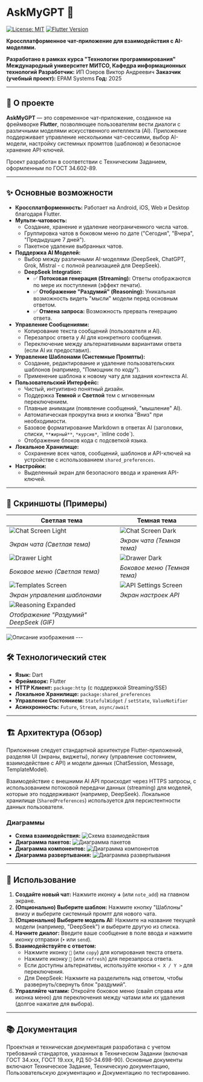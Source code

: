 # AskMyGPT 💬

[![License: MIT](https://img.shields.io/badge/License-MIT-yellow.svg)](https://opensource.org/licenses/MIT) <!-- Замените, если лицензия другая -->
[![Flutter Version](https://img.shields.io/badge/Flutter-3.x-blue.svg)](https://flutter.dev) <!-- Укажите вашу версию Flutter -->
<!-- Добавьте другие бейджи, если нужно (например, статус сборки) -->

**Кроссплатформенное чат-приложение для взаимодействия с AI-моделями.**

**Разработано в рамках курса "Технологии программирования"**
**Международный университет МИТСО, Кафедра информационных технологий**
**Разработчик:** ИП Озеров Виктор Андреевич
**Заказчик (учебный проект):** EPAM Systems
**Год:** 2025

---

## 🚀 О проекте

**AskMyGPT** — это современное чат-приложение, созданное на фреймворке **Flutter**, позволяющее пользователям вести диалоги с различными моделями искусственного интеллекта (AI). Приложение поддерживает управление несколькими чат-сессиями, выбор AI-модели, настройку системных промптов (шаблонов) и безопасное хранение API-ключей.

Проект разработан в соответствии с Техническим Заданием, оформленным по ГОСТ 34.602-89.

---

## ✨ Основные возможности

*   **Кроссплатформенность:** Работает на Android, iOS, Web и Desktop благодаря Flutter.
*   **Мульти-чатовость:**
    *   Создание, хранение и удаление неограниченного числа чатов.
    *   Группировка чатов в боковом меню по дате ("Сегодня", "Вчера", "Предыдущие 7 дней").
    *   Пакетное удаление выбранных чатов.
*   **Поддержка AI Моделей:**
    *   Выбор между различными AI-моделями (DeepSeek, ChatGPT, Grok, Mistral - с полной реализацией для DeepSeek).
    *   **DeepSeek Integration:**
        *   ✅ **Потоковая генерация (Streaming):** Ответы отображаются по мере их поступления (эффект печати).
        *   ✅ **Отображение "Раздумий" (Reasoning):** Уникальная возможность видеть "мысли" модели перед основным ответом.
        *   ✅ **Отмена запроса:** Возможность прервать генерацию ответа.
*   **Управление Сообщениями:**
    *   Копирование текста сообщений (пользователя и AI).
    *   Перезапрос ответа у AI для конкретного сообщения.
    *   Переключение между альтернативными вариантами ответа (если AI их предоставил).
*   **Управление Шаблонами (Системные Промпты):**
    *   Создание, редактирование и удаление пользовательских шаблонов (например, "Помощник по коду").
    *   Применение шаблона к новому чату для задания контекста AI.
*   **Пользовательский Интерфейс:**
    *   Чистый, интуитивно понятный дизайн.
    *   Поддержка **Темной** и **Светлой** тем с мгновенным переключением.
    *   Плавные анимации (появление сообщений, "мышление" AI).
    *   Автоматическая прокрутка вниз и кнопка "Вниз" при необходимости.
    *   Базовое форматирование Markdown в ответах AI (заголовки, списки, `**жирный**`, `*курсив*`, \`inline code\`).
    *   Отображение блоков кода с подсветкой языка.
*   **Локальное Хранилище:**
    *   Сохранение всех чатов, сообщений, шаблонов и API-ключей на устройстве с использованием `shared_preferences`.
*   **Настройки:**
    *   Выделенный экран для безопасного ввода и хранения API-ключей.

---

## 📸 Скриншоты (Примеры)

<!-- ЗАМЕНИТЕ ПУТИ НА РЕАЛЬНЫЕ СКРИНШОТЫ ВАШЕГО ПРИЛОЖЕНИЯ -->
| Светлая тема | Темная тема |
|---|---|
| ![Chat Screen Light](PATH/TO/screenshot_light_chat.png) | ![Chat Screen Dark](PATH/TO/screenshot_dark_chat.png) |
| *Экран чата (Светлая тема)* | *Экран чата (Темная тема)* |
| ![Drawer Light](PATH/TO/screenshot_light_drawer.png) | ![Drawer Dark](PATH/TO/screenshot_dark_drawer.png) |
| *Боковое меню (Светлая тема)* | *Боковое меню (Темная тема)* |
| ![Templates Screen](PATH/TO/screenshot_templates.png) | ![API Settings Screen](PATH/TO/screenshot_api_settings.png) |
| *Экран управления шаблонами* | *Экран настроек API* |
| ![Reasoning Expanded](PATH/TO/screenshot_reasoning.gif) | <!-- Добавьте еще скриншот или GIF --> |
| *Отображение "Раздумий" DeepSeek (GIF)* | <!-- Подпись --> |


<image src="https://picsum.photos/800/600" alt="Описание изображения">
---

## 🛠 Технологический стек

*   **Язык:** Dart
*   **Фреймворк:** Flutter
*   **HTTP Клиент:** `package:http` (с поддержкой Streaming/SSE)
*   **Локальное Хранилище:** `package:shared_preferences`
*   **Управление Состоянием:** `StatefulWidget` / `setState`, `ValueNotifier`
*   **Асинхронность:** `Future`, `Stream`, `async/await`

---

## 🏗 Архитектура (Обзор)

Приложение следует стандартной архитектуре Flutter-приложений, разделяя UI (экраны, виджеты), логику (управление состоянием, взаимодействие с API) и модели данных (ChatSession, Message, TemplateModel).

Взаимодействие с внешними AI API происходит через HTTPS запросы, с использованием потоковой передачи данных (streaming) для моделей, которые это поддерживают (например, DeepSeek). Локальное хранилище (`SharedPreferences`) используется для персистентности данных пользователя.

### Диаграммы

<!-- Синтаксис Markdown ![Alt text](URL) используется для встраивания изображений. Эти ссылки должны отображаться как картинки на платформах вроде GitHub. -->
*   **Схема взаимодействия:**
    ![Схема взаимодействия](https://ibb.co/8Lrn7d00)
*   **Диаграмма пакетов:**
    ![Диаграмма пакетов](https://ibb.co/wrjV84CZ)
*   **Диаграмма компонентов:**
    ![Диаграмма компонентов](https://i.ibb.co/931f1RRS/4.png)
*   **Диаграмма развертывания:**
    ![Диаграмма развертывания](https://ibb.co/gZvGrtrK)

---

## 📖 Использование

1.  **Создайте новый чат:** Нажмите иконку `➕` (или `note_add`) на главном экране.
2.  **(Опционально) Выберите шаблон:** Нажмите кнопку "Шаблоны" внизу и выберите системный промпт для нового чата.
3.  **(Опционально) Выберите модель AI:** Нажмите на название текущей модели (например, "DeepSeek") и выберите другую из списка.
4.  **Начните диалог:** Введите ваше сообщение в поле ввода и нажмите иконку отправки (`➤` или `send`).
5.  **Взаимодействуйте с ответом:**
    *   Нажмите иконку `📄` (или `copy`) для копирования текста ответа.
    *   Нажмите иконку `🔄` (или `refresh`) для перезапроса ответа.
    *   Если доступны альтернативы, используйте кнопки `< X / Y >` для переключения.
    *   Для DeepSeek: Нажмите на разделитель над ответом, чтобы развернуть/свернуть блок "раздумий".
6.  **Управляйте чатами:** Откройте боковое меню (свайп справа или иконка меню) для переключения между чатами или их удаления (долгое нажатие для выбора).

---

## 📚 Документация

Проектная и техническая документация разработана с учетом требований стандартов, указанных в Техническом Задании (включая ГОСТ 34.xxx, ГОСТ 19.xxx, РД 50-34.698-90). Основные документы включают Техническое Задание, Техническую документацию, Пользовательскую документацию и Документацию по тестированию.
